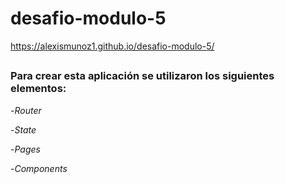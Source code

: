 # desafio-modulo-5
https://alexismunoz1.github.io/desafio-modulo-5/
##
### Para crear esta aplicación se utilizaron los siguientes elementos:
-*Router*

-*State*

-*Pages*

-*Components*
